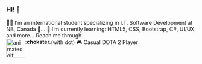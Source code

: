 ### Hi! 👋

<div style="display: flex; flex-wrap: wrap;">
  🧑‍💻 I’m an international student specializing in I.T. Software Development at NB, Canada 🍁...
  🌱 I’m currently learning: HTML5, CSS, Bootstrap, C#, UI/UX, and more...
  Reach me through <img src="https://user-images.githubusercontent.com/74038190/235294015-47144047-25ab-417c-af1b-6746820a20ff.gif" width="50" alt="animated gif">: <b>chokster.</b> (with dot)
  🎮 Casual DOTA 2 Player
</div>
